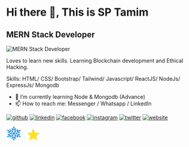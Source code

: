 # Hi there 👋, This is SP Tamim
## MERN Stack Developer
![MERN Stack Developer](https://media-exp1.licdn.com/dms/image/C5616AQGRSPML-E1zsA/profile-displaybackgroundimage-shrink_350_1400/0/1660719245027?e=1666224000&v=beta&t=1GfELV66UaCB1DpRI200SYkKv0pUnVbtSRXfAjYNKg8)

Loves to learn new skills. Learning Blockchain development 
and Ethical Hacking.

Skills: HTML/ CSS/ Bootstrap/ Tailwind/ Javascript/ ReactJS/ NodeJs/ ExpressJs/ Mongodb

- 🌱 I’m currently learning Node & Mongodb (Advance) 
- 📫 How to reach me: Messenger / Whatsapp / LinkedIn 


[<img src='https://cdn.jsdelivr.net/npm/simple-icons@3.0.1/icons/github.svg' alt='github' height='40'>](https://github.com/https://github.com/Sp-Tamim33)  [<img src='https://cdn.jsdelivr.net/npm/simple-icons@3.0.1/icons/linkedin.svg' alt='linkedin' height='40'>](https://www.linkedin.com/in/https://www.linkedin.com/in/sptamim33//)  [<img src='https://cdn.jsdelivr.net/npm/simple-icons@3.0.1/icons/facebook.svg' alt='facebook' height='40'>](https://www.facebook.com/https://www.facebook.com/Sp.Tamim33)  [<img src='https://cdn.jsdelivr.net/npm/simple-icons@3.0.1/icons/instagram.svg' alt='instagram' height='40'>](https://www.instagram.com/https://www.instagram.com/sp.tamim33//)  [<img src='https://cdn.jsdelivr.net/npm/simple-icons@3.0.1/icons/twitter.svg' alt='twitter' height='40'>](https://twitter.com/https://twitter.com/SpTamim33)  [<img src='https://cdn.jsdelivr.net/npm/simple-icons@3.0.1/icons/icloud.svg' alt='website' height='40'>](https://sp-tamim.netlify.app)  

<a href='https://archiveprogram.github.com/'><img src='https://raw.githubusercontent.com/acervenky/animated-github-badges/master/assets/acbadge.gif' width='40' height='40'></a> <a href='https://stars.github.com/'><img src='https://raw.githubusercontent.com/acervenky/animated-github-badges/master/assets/starbadge.gif' width='35' height='35'></a> 

